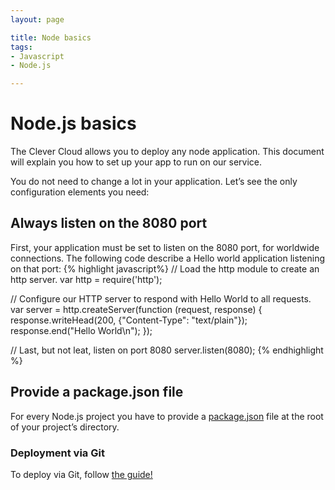 ```yaml
---
layout: page

title: Node basics
tags:
- Javascript
- Node.js

---
```


# Node.js basics

The Clever Cloud allows you to deploy any node application. This document will
explain you how to set up your app to run on our service.

You do not need to change a lot in your application. Let’s see
the only configuration elements you need:

## Always listen on the 8080 port

First, your application must be set to listen on the 8080 port, for worldwide
connections. The following code describe a Hello world application listening on
that port:
{% highlight javascript%}
// Load the http module to create an http server.
var http = require('http');

// Configure our HTTP server to respond with Hello World to all requests.
var server = http.createServer(function (request, response) {
  response.writeHead(200, {"Content-Type": "text/plain"});
  response.end("Hello World\n");
});

// Last, but not leat, listen on port 8080
server.listen(8080);
{% endhighlight %}

## Provide a package.json file

For every Node.js project you have to provide a <a
href="/node-dependencies/">package.json</a> file at the root of your project’s
directory.

### Deployment via Git

To deploy via Git, follow <a href="/git-deploy-node">the guide!</a>
